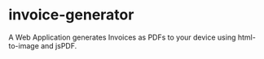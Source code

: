 # invoice-generator
A Web Application generates Invoices as PDFs to your device using html-to-image and jsPDF.
